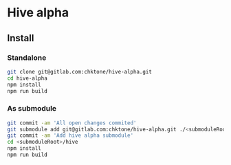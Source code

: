 # Hive alpha

## Install

### Standalone
```sh
git clone git@gitlab.com:chktone/hive-alpha.git
cd hive-alpha
npm install
npm run build
```

### As submodule

```sh
git commit -am 'All open changes commited'
git submodule add git@gitlab.com:chktone/hive-alpha.git ./<submoduleRoot>/hive
git commit -am 'Add hive alpha submodule'
cd <submoduleRoot>/hive
npm install
npm run build
```
